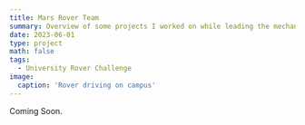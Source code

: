 ```yaml
---
title: Mars Rover Team
summary: Overview of some projects I worked on while leading the mechanical sub team of my schools' Mars rover team.
date: 2023-06-01
type: project
math: false
tags:
  - University Rover Challenge
image:
  caption: 'Rover driving on campus'
---
```


Coming Soon.